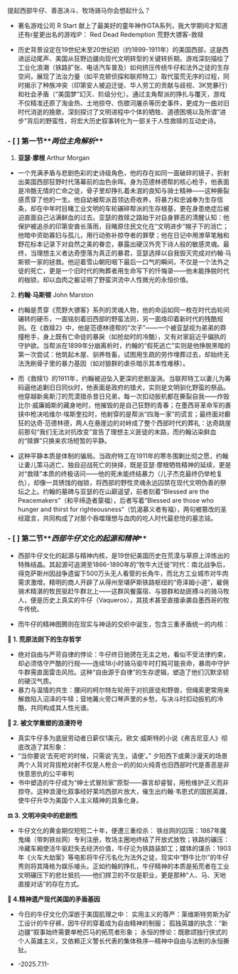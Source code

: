 提起西部牛仔、善恶决斗、牧场骑马你会想起什么？

- 著名游戏公司 R Start 献上了最美好的童年神作GTA系列，我大学期间才知道还有r星更出名的游戏IP：
   Red Dead Redemption 荒野大镖客-救赎

- 历史背景设定在19世纪末至20世纪初（约1899-1911年）的美国西部，这是西进运动尾声、美国从狂野边疆向现代文明转型的关键转折期。游戏深刻描绘了工业化浪潮（铁路扩张、电话汽车普及）如何挤压传统牛仔和法外之徒的生存空间，展现了法治力量（如平克顿侦探和联邦特工）取代蛮荒无序的过程，同时揭示了种族冲突（印第安人被迫迁徙、华人劳工的贡献与歧视、3K党暴行）和社会矛盾（“美国梦”幻灭、阶级分化）。通过主角帮派的挣扎与覆灭，游戏不仅精准还原了淘金热、土地掠夺、伤膝河屠杀等历史事件，更成为一曲对旧时代消逝的挽歌，深刻探讨了文明进程中个体的牺牲、道德困境以及所谓“进步”背后的野蛮性，将宏大历史叙事转化为一部关于人性救赎的互动史诗。

### - [ ] 第一节**_两位主角解析_**

1.  **亚瑟·摩根** Arthur Morgan

- 一个充满矛盾与悲剧色彩的史诗级角色，他的存在如同一面破碎的镜子，折射出美国西部狂野时代落幕前的血色余晖。身为范德林德帮的核心枪手，他表面是冷酷无情的亡命之徒，骨子里却挣扎着未泯的良知与骑士精神——这种撕裂感贯穿了他的一生。他自幼被帮派首领达奇收养，将暴力和忠诚奉为生存信条，却在中年时目睹工业文明的车轮碾碎帮派的生存根基，更在身患绝症后被迫直面自己沾满鲜血的过去。亚瑟的救赎之路始于对自身罪恶的清醒认知：他保护被追杀的印第安酋长落雨，目睹原住民文化在“文明进步”幌子下的消亡；他暗中资助寡妇与孤儿，用行动弥补掠夺者的罪孽；他在日记中用潦草笔触和野花标本记录下对自然之美的眷恋，暴露出硬汉外壳下诗人般的敏感灵魂。最终，当理想主义者达奇堕落为真正的暴君，亚瑟选择以自我毁灭完成对约翰·马斯顿一家的拯救。他迎着雪山朝阳咽下最后一口气的瞬间，不仅是一个法外之徒的死亡，更是一个旧时代的殉葬者用生命写下的忏悔录——他未能挣脱时代的枷锁，却以血肉之躯证明了野蛮洪流中人性微光的永恒价值。

2.   **约翰·马斯顿** John Marston

- 约翰是贯穿《荒野大镖客》系列的灵魂人物，他的命运如同一枚在时代齿轮间碾转的硬币，一面铭刻着旧西部的野蛮法则，另一面烙印着新时代的残酷规则。在《救赎2》中，他是范德林德帮的“次子”——一个被亚瑟视为弟弟的莽撞枪手，身上既有亡命徒的暴戾（如抢劫时的冷酷），又有对家庭近乎偏执的守护欲。当帮派在1899年分崩离析时，约翰的“假死逃亡”实则是他挣脱黑暗的第一次尝试：他筑起木屋、驯养牲畜，试图用生疏的劳作埋葬过去，却始终无法洗刷骨子里的暴力基因（如对狼群的虐杀暗示其本性难移）。

- 而《救赎1》的1911年，约翰被迫坠入更深的悲剧漩涡。当联邦特工以妻儿为筹码逼他追剿旧日同伙时，他表面是政府的猎犬，实则是文明驯化野蛮的祭品。他穿越新奥斯汀的荒漠猎杀昔日兄弟，每一次扣动扳机都在撕裂自我——炸毁比尔·威廉姆斯的藏身地时，他摧毁的是自己狂野的青春；在墨西哥革命军的裹挟中枪决哈维尔·埃斯奎拉时，他射穿的是帮派“四海一家”的谎言；最终面对癫狂的达奇·范德林德，两人在悬崖边的对峙成了整个西部时代的葬礼：达奇跳崖前那句“我们无法对抗改变”宣告了理想主义匪徒的末路，而约翰沾染鲜血的“赎罪”只换来农场短暂的平静。
 
- 这种平静本质是体制的骗局。当政府特工在1911年的寒冬围剿比彻之愿，约翰让妻儿策马逃亡、独自迎战死亡的抉择，既是亚瑟·摩根牺牲精神的延续，更是对“救赎”本质的终极诘问——他的死未能终结暴力（儿子杰克最终仍举枪复仇），却像一具锈蚀的枷锁，将西部的野性灵魂永远囚禁在现代文明伪善的祭坛之上。约翰的墓碑与亚瑟的在山巅遥望，前者刻着“Blessed are the Peacemakers”（和平缔造者蒙福），后者写着“Blessed are those who hunger and thirst for righteousness”（饥渴慕义者有福），两句被篡改的圣经箴言，共同构成了对那个吞噬理想与血肉的吃人时代最悲怆的墓志铭。

### - [ ] 第二节**_西部牛仔文化的起源和精神_**

- 西部牛仔文化的起源与精神内核，是19世纪美国历史在荒漠与草原上淬炼出的特殊结晶。其起源可追溯至1866-1890年的“牧牛大迁徙”时代：南北战争后，得克萨斯州因战争遗留下500万头无人看管的长角牛，而北方工业城市对牛肉需求激增。精明的商人开辟了从得州至堪萨斯铁路枢纽的“奇泽姆小道”，雇佣骑术精湛的牧民驱赶牛群北上——这群风餐露宿、与狼群和劫匪搏斗的骑马牧人，便是历史上真实的牛仔（Vaqueros），其技术甚至直接承袭自墨西哥的牧牛传统。

- 而牛仔的精神图腾则在现实与神话的交织中诞生，包含三重矛盾统一的内核：

**🐎 1. 荒原法则下的生存哲学**

- 绝对自由与严苛自律的悖论：牛仔终日驰骋在无主之地，看似不受法律约束，却必须恪守严酷的行规——连续18小时骑马驱牛时打盹可能丧命，暴雨中守护牛群需直面雷击风险。这种“自由源于自律”的生存逻辑，塑造了他们沉默坚韧的硬汉气质。
- 暴力与温情的共生：腰间的柯尔特左轮用于对抗匪徒和野兽，但绳索更常用来解救陷入沼泽的牛犊；营地篝火旁口琴声里的乡愁，与决斗时扣动扳机的冷酷，共同构成其人性光谱。

**🌵 2. 被文学重塑的浪漫符号**

- 真实牛仔多为底层劳动者日薪仅1美元。欧文·威斯特的小说《弗吉尼亚人》彻底改造了其形象：
- “当你要说‘去死吧’的时候，只需说‘先生，请便’。” 夕阳西下或黄沙漫天的场景两个人背对背拔枪对射不仅是人枪合一的的如火纯青也旧西部时代是善恶是非快意恩仇的公平审判
- 书中塑造的牛仔成为“绅士式冒险家”原型——寡言却睿智，用枪维护正义而非掠夺。这种浪漫化叙事经好莱坞西部片放大，催生出约翰·韦恩式的国民英雄，使牛仔升华为美国个人主义精神的具象化身。

**⚖️ 3. 文明冲突中的悲剧性**

- 牛仔文化的黄金期仅短短二十年，便遭三重绞杀：
铁丝网的囚笼：1887年魔鬼绳（带刺铁丝网）专利注册，牧场主圈地终结了开放式放牧；铁路的碾压：冷藏车厢使活牛驱赶失去经济价值，牛仔沦为铁路装卸工；媒体的谋杀：1903年《火车大劫案》等电影将牛仔污名化为法外之徒，现实中“野牛比尔”的牛仔秀则将其降格为娱乐噱头。正如约翰的挣扎，牛仔精神的本质是拓荒者在工业文明碾压下的悲壮抵抗——他们捍卫的不仅是职业，更是那种“人、马、天地直接对话”的存在方式。

**💫 4.精神遗产现代美国的矛盾基因**

- 今日的牛仔文化仍深嵌于美国肌理之中：
实用主义的尊严：莱维斯特劳斯为矿工设计的牛仔裤，因牛仔的穿着成为自由精神的制服；
孤独英雄的执念：“新边疆”叙事始终需要单枪匹马的拓荒者形象；
永恒的悖论：既歌颂独行侠式的个人英雄主义，又依赖正义警长代表的集体秩序—精神中自由与法制的永恒撕扯。

- -2025.7.11-